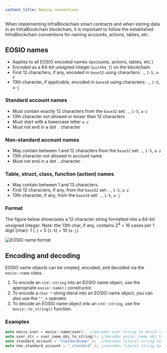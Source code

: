```yaml
---
content_title: Naming conventions
---
```


When implementing InfraBlockchain smart contracts and when storing data in an InfraBlockchain blockchain, it is important to follow the established InfraBlockchain conventions for naming accounts, actions, tables, etc.

## EOSIO names

*  Applies to all EOSIO encoded names (accounts, actions, tables, etc.)
*  Encoded as a 64-bit unsigned integer (`uint64_t`) on the blockchain.
*  First 12 characters, if any, encoded in `base32` using characters: `.`, `1-5`, `a-z`
*  13th character, if applicable, encoded in `base16` using characters: `.`, `1-5`, `a-j`

### Standard account names

*  Must contain exactly 12 characters from the `base32` set: `.`, `1-5`, `a-z`
*  13th character not allowed or lesser than 12 characters
*  Must start with a lowercase letter `a-z`
*  Must not end in a dot `.` character

### Non-standard account names

*  May contain between 1 and 12 characters from the `base32` set: `.`, `1-5`, `a-z`
*  13th character not allowed in account name
*  Must not end in a dot `.` character

### Table, struct, class, function (action) names

*  May contain between 1 and 13 characters.
*  First 12 characters, if any, from the `base32` set: `.`, `1-5`, `a-z`
*  13th character, if any, from the `base16` set: `.`, `1-5`, `a-j`

### Format

The figure below showcases a 12 character string formatted into a 64-bit unsigned integer. Note: the 13th char, if any, contains 2<sup>4</sup> = 16 cases per 1 digit (char): 1 (`.`) + 5 (`1-5`) + 10 (`a-j`).

![](naming-conventions-format.png "EOSIO name format")

## Encoding and decoding

EOSIO name objects can be created, encoded, and decoded via the `eosio::name` class.

1. To encode an `std::string` into an EOSIO name object, use the appropriate `eosio::name()` constructor.
2. To encode a `char *` string literal into an EOSIO name object, you can also use the `""_n` operator.
3. To decode an EOSIO name object into an `std::string`, use the `eosio::to_string()` function.

### Examples

```cpp
auto eosio_user = eosio::name{user};  //encodes user string to eosio::name object
auto user_str = user_name_obj.to_string(); //decodes eosio::name obj to string
auto standard_account = "standardname"_n;  //encodes literal string to eosio::name
auto non_standard_account = ".standard"_n; //encodes literal string to eosio::name
```
